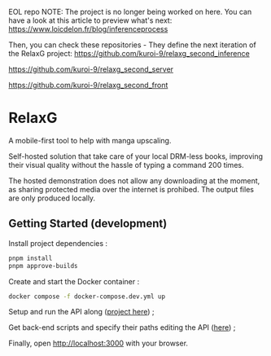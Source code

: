 EOL repo NOTE: The project is no longer being worked on here. You can have a look at this article to preview what's next:
https://www.loicdelon.fr/blog/inferenceprocess


Then, you can check these repositories - They define the next iteration of the RelaxG project:
https://github.com/kuroi-9/relaxg_second_inference

https://github.com/kuroi-9/relaxg_second_server

https://github.com/kuroi-9/relaxg_second_front

# RelaxG 
A mobile-first tool to help with manga upscaling.

Self-hosted solution that take care of your local DRM-less books, improving their visual quality without the hassle of typing a command 200 times.

The hosted demonstration does not allow any downloading at the moment, as sharing protected media over the internet is prohibed. The output files are only produced locally.

## Getting Started (development)
Install project dependencies :
```bash
pnpm install
pnpm approve-builds
```
Create and start the Docker container :
```bash
docker compose -f docker-compose.dev.yml up
```

Setup and run the API along ([project here](https://github.com/kuroi-9/relaxg_api_reworked)) ;

Get back-end scripts and specify their paths editing the API ([here](https://github.com/kuroi-9/relax_tools)) ;

Finally, open [http://localhost:3000](http://localhost:3001) with your browser.
